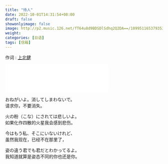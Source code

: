 ```yaml
---
title: "待人"
date: 2022-10-01T14:31:54+08:00
draft: false
showonlyimage: false
image: http://p2.music.126.net/fT64u8d9BDSDlSdhq2Q2DA==/109951165379353692.jpg
weight: 
categories: [日语]
tags: [信箱]
---
```


作词 : [上北健](https://music.163.com/#/song?id=1485868283)
<!--more-->

<iframe frameborder="no" border="0" marginwidth="0" marginheight="0" width=330 height=86 src="//music.163.com/outchain/player?type=2&id=1485868283&auto=0&height=66"></iframe>

おねがいよ。消してしまわないで。  
请求你，不要消失。  

火の粉（こな）にされては悲しいよ。  
如果化作四散的火星我会感到悲伤。  
  
今はもう私、そこにいないけれど、  
虽然我现在，已经不在那里了，  

姿の違う君でも君だとわかってるよ。  
我知道就算是姿态不同的你也还是你。  